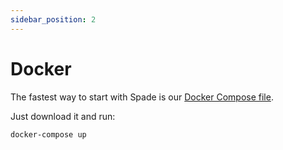 ```yaml
---
sidebar_position: 2
---
```


# Docker

The fastest way to start with Spade is our [Docker Compose file](pathname:///spade/docker-compose.yml).

Just download it and run:

```bash
docker-compose up
```